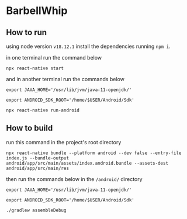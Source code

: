 # BarbellWhip

## How to run

using node version `v18.12.1` install the dependencies running `npm i`.

in one terminal run the command below

`npx react-native start`

and in another terminal run the commands below

`export JAVA_HOME='/usr/lib/jvm/java-11-openjdk/'`

`export ANDROID_SDK_ROOT='/home/$USER/Android/Sdk'`

`npx react-native run-android`

## How to build

run this command in the project's root directory

`npx react-native bundle --platform android --dev false --entry-file index.js --bundle-output android/app/src/main/assets/index.android.bundle --assets-dest android/app/src/main/res`

then run the commands below in the `/android/` directory

`export JAVA_HOME='/usr/lib/jvm/java-11-openjdk/'`

`export ANDROID_SDK_ROOT='/home/$USER/Android/Sdk'`

`./gradlew assembleDebug`
